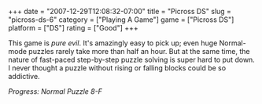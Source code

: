 +++
date = "2007-12-29T12:08:32-07:00"
title = "Picross DS"
slug = "picross-ds-6"
category = ["Playing A Game"]
game = ["Picross DS"]
platform = ["DS"]
rating = ["Good"]
+++

This game is <i>pure evil</i>.  It's amazingly easy to pick up; even huge Normal-mode puzzles rarely take more than half an hour.  But at the same time, the nature of fast-paced step-by-step puzzle solving is super hard to put down.  I never thought a puzzle without rising or falling blocks could be so addictive.

<i>Progress: Normal Puzzle 8-F</i>